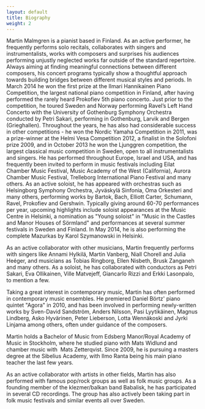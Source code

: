 ```yaml
---
layout: default
title: Biography
weight: 2
---
```


Martin Malmgren is a pianist based in Finland. As an active performer, he frequently performs solo recitals, collaborates with singers and instrumentalists, works with composers and surprises his audiences performing unjustly neglected works far outside of the standard repertoire. Always aiming at finding meaningful connections between different composers, his concert programs typically show a thoughtful approach towards building bridges between different musical styles and periods. In March 2014 he won the first prize at the Ilmari Hannikainen Piano Competition, the largest national piano competition in Finland, after having performed the rarely heard Prokofiev 5th piano concerto. Just prior to the competition, he toured Sweden and Norway performing Ravel’s Left Hand Concerto with the University of Gothenburg Symphony Orchestra conducted by Petri Sakari, performing in Gothenburg, Larvik and Bergen (Grieghallen). Throughout the years, he has also had considerable success in other competitions - he won the Nordic Yamaha Competition in 2011, was a prize-winner at the Helmi Vesa Competition 2012, a finalist in the Solofoni prize 2009, and in October 2013 he won the Ljunggren competition, the largest classical music competition in Sweden, open to all instrumentalists and singers. He has performed throughout Europe, Israel and USA, and has frequently been invited to perform in music festivals including Eilat Chamber Music Festival, Music Academy of the West (California), Aurora Chamber Music Festival, Trelleborg International Piano Festival and many others. As an active soloist, he has appeared with orchestras such as Helsingborg Symphony Orchestra, Jyväskylä Sinfonia, Oma Orkesteri and many others, performing works by Bartok, Bach, Elliott Carter, Schumann, Ravel, Prokofiev and Gershwin. Typically giving around 60-70 performances per year, upcoming highlights include soloist appearances at the Music Centre in Helsinki, a nomination as "Young soloist" in "Music in the Castles and Manor Houses of Sörmland" and performances at several summer festivals in Sweden and Finland. In May 2014, he is also performing the complete Mazurkas by Karol Szymanowski in Helsinki.   

As an active collaborator with other musicians, Martin frequently performs with singers like Annami Hylkilä, Martin Vanberg, Niall Chorell and Julia Heéger, and musicians as Tobias Ringborg, Ellen Nisbeth, Brusk Zanganeh and many others. As a soloist, he has collaborated with conductors as Petri Sakari, Eva Ollikainen, Ville Matvejeff, Giancarlo Rizzi and Erkki Lasonpalo, to mention a few.

Taking a great interest in contemporary music, Martin has often performed in contemporary music ensembles. He premiered Daniel Börtz' piano quintet "Agora" in 2010, and has been involved in performing newly-written works by Sven-David Sandström, Anders Nilsson, Pasi Lyytikäinen, Magnus Lindberg, Asko Hyvärinen, Peter Lieberson, Lotta Wennäkoski and Jyrki Linjama among others, often under guidance of the composers.

Martin holds a Bachelor of Music from Edsberg Manor/Royal Academy of Music in Stockholm, where he studied piano with Mats Widlund and chamber music with  Mats Zetterqvist. Since 2009, he is pursuing a masters degree at the Sibelius Academy, with Ilmo Ranta being his main piano teacher the last few years. 

As an active collaborator with artists in other fields, Martin has also performed with famous pop/rock groups as well as folk music groups. As a founding member of the klezmer/balkan band Babalisk, he has participated in several CD recordings. The group has also actively been taking part in folk music festivals and similar events all over Sweden.
